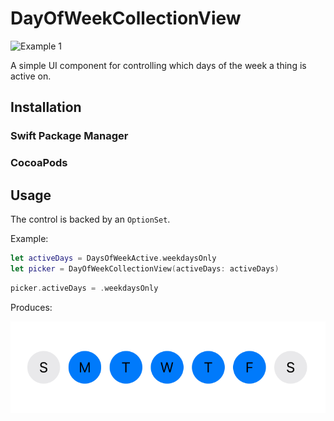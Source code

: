 # DayOfWeekCollectionView

![Example 1](/weekdaypicker.gif)

A simple UI component for controlling which days of the week a thing is active on.

## Installation

### Swift Package Manager



### CocoaPods

## Usage

The control is backed by an `OptionSet`.

Example:
```swift
let activeDays = DaysOfWeekActive.weekdaysOnly
let picker = DayOfWeekCollectionView(activeDays: activeDays)
```
```swift
picker.activeDays = .weekdaysOnly
```

Produces:

![Example 2](weekdays.png)

